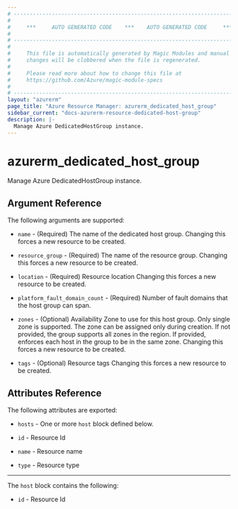 ```yaml
---
# ----------------------------------------------------------------------------
#
#     ***     AUTO GENERATED CODE    ***    AUTO GENERATED CODE     ***
#
# ----------------------------------------------------------------------------
#
#     This file is automatically generated by Magic Modules and manual
#     changes will be clobbered when the file is regenerated.
#
#     Please read more about how to change this file at
#     https://github.com/Azure/magic-module-specs
#
# ----------------------------------------------------------------------------
layout: "azurerm"
page_title: "Azure Resource Manager: azurerm_dedicated_host_group"
sidebar_current: "docs-azurerm-resource-dedicated-host-group"
description: |-
  Manage Azure DedicatedHostGroup instance.
---
```


# azurerm_dedicated_host_group

Manage Azure DedicatedHostGroup instance.


## Argument Reference

The following arguments are supported:

* `name` - (Required) The name of the dedicated host group. Changing this forces a new resource to be created.

* `resource_group` - (Required) The name of the resource group. Changing this forces a new resource to be created.

* `location` - (Required) Resource location Changing this forces a new resource to be created.

* `platform_fault_domain_count` - (Required) Number of fault domains that the host group can span.

* `zones` - (Optional) Availability Zone to use for this host group. Only single zone is supported. The zone can be assigned only during creation. If not provided, the group supports all zones in the region. If provided, enforces each host in the group to be in the same zone. Changing this forces a new resource to be created.

* `tags` - (Optional) Resource tags Changing this forces a new resource to be created.

## Attributes Reference

The following attributes are exported:

* `hosts` - One or more `host` block defined below.

* `id` - Resource Id

* `name` - Resource name

* `type` - Resource type


---

The `host` block contains the following:

* `id` - Resource Id
